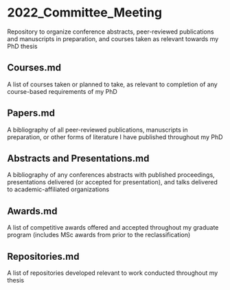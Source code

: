 # 2022_Committee_Meeting
Repository to organize conference abstracts, peer-reviewed publications and manuscripts in preparation, and courses taken as relevant towards my PhD thesis
## Courses.md
A list of courses taken or planned to take, as relevant to completion of any course-based requirements of my PhD
## Papers.md
A bibliography of all peer-reviewed publications, manuscripts in preparation, or other forms of literature I have published throughout my PhD
## Abstracts and Presentations.md
A bibliography of any conferences abstracts with published proceedings, presentations delivered (or accepted for presentation), and talks delivered to academic-affiliated organizations
## Awards.md
A list of competitive awards offered and accepted throughout my graduate program (includes MSc awards from prior to the reclassification)
## Repositories.md
A list of repositories developed relevant to work conducted throughout my thesis
